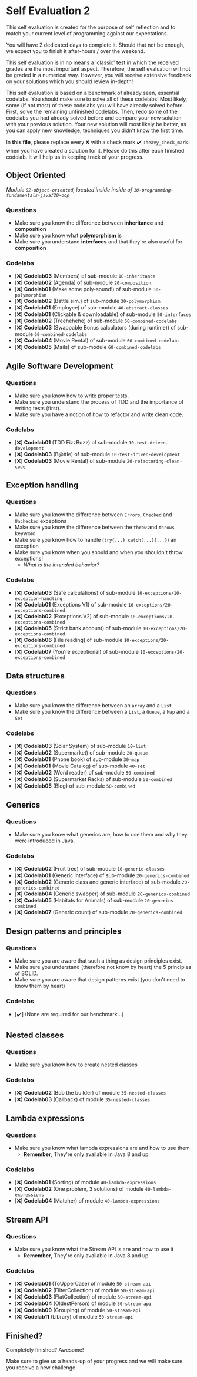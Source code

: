 # Self Evaluation 2

This self evaluation is created for the purpose of self reflection and to match your current level 
of programming against our expectations. 

You will have 2 dedicated days to complete it. 
Should that not be enough, we expect you to finish it after-hours / over the weekend.

This self evaluation is in no means a 'classic' test in which the received grades are the most important aspect.
Therefore, the self evaluation will not be graded in a numerical way. However, you will receive extensive feedback 
on your solutions which you should review in-depth!

This self evaluation is based on a benchmark of already seen, essential codelabs. You should make sure to solve all of these codelabs! 
Most likely, some (if not most) of these codelabs you will have already solved before. First, solve the remaining unfinished codelabs. 
Then, redo some of the codelabs you had already solved before and compare your new solution with your previous solution. 
Your new solution will most likely be better, as you can apply new knowledge, techniques you didn't know the first time.

In **this file**, please replace every :x: with a check mark :heavy_check_mark: `:heavy_check_mark:` when you have created a solution for it.
Please do this after each finished codelab. It will help us in keeping track of your progress.

## Object Oriented

*Module `02-object-oriented`, located inside inside of `10-programming-fundamentals-java/20-oop`*

### Questions
- Make sure you know the difference between **inheritance** and **composition**
- Make sure you know what **polymorphism** is
- Make sure you understand **interfaces** and that they're also useful for **composition**

### Codelabs

- [:x:] **Codelab03** (Members) of sub-module `10-inheritance`
- [:x:] **Codelab02** (Agenda) of sub-module `20-composition`
- [:x:] **Codelab01** (Make some poly-sound!) of sub-module `30-polymorphism`
- [:x:] **Codelab02** (Battle sim.) of sub-module `30-polymorphism`
- [:x:] **Codelab01** (Employee) of sub-module `40-abstract-classes`
- [:x:] **Codelab01** (Clickable & downloadable) of sub-module `50-interfaces`
- [:x:] **Codelab02** (Treehehehe) of sub-module `60-combined-codelabs`
- [:x:] **Codelab03** (Swappable Bonus calculators (during runtime)) of sub-module `60-combined-codelabs`
- [:x:] **Codelab04** (Movie Rental) of sub-module `60-combined-codelabs`
- [:x:] **Codelab05** (Mails) of sub-module `60-combined-codelabs`

## Agile Software Development

### Questions
- Make sure you know how to write proper tests.
- Make sure you understand the process of TDD and the importance of writing tests (first).
- Make sure you have a notion of how to refactor and write clean code.
    
### Codelabs
- [:x:] **Codelab01** (TDD FizzBuzz) of sub-module `10-test-driven-development`
- [:x:] **Codelab03** (B@ttle) of sub-module `10-test-driven-development`
- [:x:] **Codelab03** (Movie Rental) of sub-module `20-refactoring-clean-code`

## Exception handling

### Questions
- Make sure you know the difference between `Errors`, `Checked` and `Unchecked` exceptions
- Make sure you know the difference between the `throw` and `throws` keyword
- Make sure you know how to handle (`try{...} catch(...){...}`) an exception
- Make sure you know when you should and when you shouldn't throw exceptions!
    - *What is the intended behavior?*
    
### Codelabs
- [:x:] **Codelab03** (Safe calculations) of sub-module `10-exceptions/10-exception-handling`
- [:x:] **Codelab01** (Exceptions V1) of sub-module `10-exceptions/20-exceptions-combined`
- [:x:] **Codelab02** (Exceptions V2) of sub-module `10-exceptions/20-exceptions-combined`
- [:x:] **Codelab05** (Strict bank account) of sub-module `10-exceptions/20-exceptions-combined`
- [:x:] **Codelab06** (File reading) of sub-module `10-exceptions/20-exceptions-combined`
- [:x:] **Codelab07** (You're exceptional) of sub-module `10-exceptions/20-exceptions-combined`

## Data structures

### Questions
- Make sure you know the difference between an `array` and a `List`
- Make sure you know the difference between a `List`, a `Queue`, a `Map` and a `Set`

### Codelabs
- [:x:] **Codelab03** (Solar System) of sub-module `10-list`
- [:x:] **Codelab02** (Supermarket) of sub-module `20-queue`
- [:x:] **Codelab01** (Phone book) of sub-module `30-map`
- [:x:] **Codelab01** (Movie Catalog) of sub-module `40-set`
- [:x:] **Codelab02** (Word reader) of sub-module `50-combined`
- [:x:] **Codelab03** (Supermarket Racks) of sub-module `50-combined`
- [:x:] **Codelab05** (Blog) of sub-module `50-combined`

## Generics

### Questions
- Make sure you know what generics are, how to use them and why they were introduced in Java.

### Codelabs

- [:x:] **Codelab02** (Fruit tree) of sub-module `10-generic-classes`
- [:x:] **Codelab01** (Generic interface) of sub-module `20-generics-combined`
- [:x:] **Codelab02** (Generic class and generic interface) of sub-module `20-generics-combined`
- [:x:] **Codelab04** (Generic swapper) of sub-module `20-generics-combined`
- [:x:] **Codelab05** (Habitats for Animals) of sub-module `20-generics-combined`
- [:x:] **Codelab07** (Generic count) of sub-module `20-generics-combined`

## Design patterns and principles

### Questions
- Make sure you are aware that such a thing as design principles exist.
- Make sure you understand (therefore not know by heart) the 5 principles of SOLID.
- Make sure you are aware that design patterns exist (you don't need to know them by heart)

### Codelabs

- [:heavy_check_mark:] (None are required for our benchmark...)

## Nested classes

### Questions
- Make sure you know how to create nested classes

### Codelabs
- [:x:] **Codelab02** (Bob the builder) of module `35-nested-classes` 
- [:x:] **Codelab03** (Callback) of module `35-nested-classes` 

## Lambda expressions

### Questions
- Make sure you know what lambda expressions are and how to use them
    - **Remember**, They're only available in Java 8 and up

### Codelabs
- [:x:] **Codelab01** (Sorting) of module `40-lambda-expressions` 
- [:x:] **Codelab02** (One problem, 3 solutions) of module `40-lambda-expressions` 
- [:x:] **Codelab04** (Matcher) of module `40-lambda-expressions` 

## Stream API

### Questions
- Make sure you know what the Stream API is are and how to use it
    - **Remember**, They're only available in Java 8 and up
    
### Codelabs
- [:x:] **Codelab01** (ToUpperCase) of module `50-stream-api` 
- [:x:] **Codelab02** (FilterCollection) of module `50-stream-api` 
- [:x:] **Codelab03** (FlatCollection) of module `50-stream-api` 
- [:x:] **Codelab04** (OldestPerson) of module `50-stream-api` 
- [:x:] **Codelab09** (Grouping) of module `50-stream-api` 
- [:x:] **Codelab11** (Library) of module `50-stream-api`

## Finished?

Completely finished? Awesome!

Make sure to give us a heads-up of your progress and we will make sure you receive a new challenge.